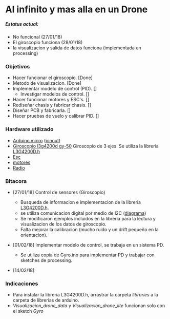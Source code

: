 # Al infinito y mas alla en un Drone
##### Estatus actual:
 * No funcional (27/01/18)
 * El giroscopio funciona (28/01/18)
 * la visualizacion y salida de datos funciona (implementada en processing)


### Objetivos

* Hacer funcionar el giroscopio. [Done]
* Metodo de visualizacion. [Done]
* Implementar modelo de control (PID). []
    * Investigar modelos de control. []
* Hacer funcionar motores y ESC's. []
* Rediseñar chasis y fabricar chasis. []
* Diseñar PCB y fabricarla. []
* Hacer pruebas de vuelo y calibrar PID. []

### Hardware utilizado

* [Arduino micro](https://store.arduino.cc/usa/arduino-micro) ([pinout](Images/arduino_micro_pinout.png))
* [Giroscopio l3g4200d gy-50](https://www.gearbest.com/development-boards/pp_58062.html)
Giroscopio de 3 ejes. Se utiliza la libreria [L3G4200D.h](https://github.com/jarzebski/Arduino-L3G4200D)
* [Esc]()
* [motores]()
* [Radio]()

### Bitacora

* [27/01/18] Control de sensores (Giroscopio)

    * Busqueda de informacion e implementacion de la libreria [L3G4200D.h](https://github.com/jarzebski/Arduino-L3G4200D).
    * se utiliza comunicacion digital por medio de I2C ([diagrama](Images/arduino_gyro.png))
    * Se modificaron ejemplos incluidos en la libreria para la lectura y visualizacion de los datos de giroscopio.
    * Falta mejorar la calibracion (mucho ruido y un drift pequeño en la orientacion).
    
* [01/02/18] Implementar modelo de control, se trabaja en un sistema PD.
    
    * Se utiliza copia de Gyro.ino para implementar PD y trabajar con sketches de processing.
    
* [14/02/18]
    

### Indicaciones

* Para instalar la libreria L3G4200D.h, arrastrar la carpeta *libraries* a la carpeta de librerias de arduino.
* *Visualizacion_drone_data* y *Visualizacion_drone_lite* funcionan solo con el sketch *Gyro*